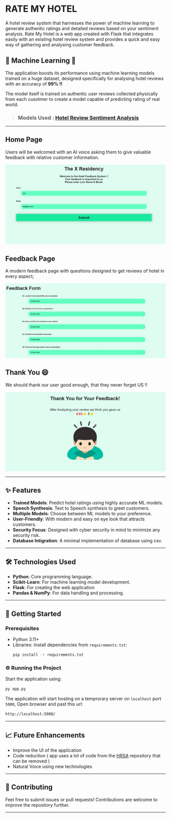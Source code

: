 # RATE MY HOTEL

A hotel review system that harnesses the power of machine learning to generate authentic ratings and detailed reviews based on your sentiment analysis. 
Rate My Hotel is a web app created with Flask that integrates easily with an existing hotel review system and provides a quick and easy way of gathering and analysing customer feedback.


## 🚀 Machine Learning 🚀

The application boosts its performance using machine learning models trained on a huge dataset, designed specifically for analysing hotel reviews with an accuracy of **99% !!**

The model itself is trained on authentic user reviews collected physically from each cusotmer to create a model capable of predicting rating of real world.
> ### **Models Used : [Hotel Review Sentiment Analysis](https://github.com/Krishna-Noutiyal/Hotel-Review-Sentiment-Analysis.git)**

---

Home Page
--

Users will be welcomed with an AI voice asking them to give valuable feedback with relative customer information.

![home](./assets/home.jpeg)

Feedback Page
--

A modern feedback page with questions designed to get reviews of hotel in every aspect;

![feedback page](./assets/feedback.jpeg)

Thank You 😄
--
We should thank our user good enough, that they never forget US !!

![thank you](./assets/thankyou.jpeg)

---

## ✨ Features
- **Trained Models**: Predict hotel ratings using highly accurate ML models.
- **Speech Synthesis**: Text to Speech synthesis to greet customers.
- **Multiple Models**: Choose between ML models to your preference.
- **User-Friendly**: With modern and easy on eye look that attracts customers.
- **Security Focus**: Designed with cyber security in mind to minimize any security risk.
- **Database Intigration**: A minimal implementation of database using csv.

---

## 🛠️ Technologies Used
- **Python**: Core programming language.
- **Scikit-Learn**: For machine learning model development.
- **Flask**: For creating the web application
- **Pandas & NumPy**: For data handling and processing.

---


## 🚀 Getting Started

### Prerequisites
- Python 3.11+
- Libraries: Install dependencies from `requirements.txt`:
  ```bash
  pip install -r requirements.txt
  ```

### ⚙️ Running the Project
Start the application using:
```bash
py app.py
```
The application will start hosting on a temprorary server on `localhost` port `5000`,
Open browser and past this url:
```bash
http://localhost:5000/
```

---

## 📈 Future Enhancements
- Improve the UI of the application
- Code reduction ( app uses a lot of code from the [HRSA](https://github.com/Krishna-Noutiyal/Hotel-Review-Sentiment-Analysis.git) repository that can be removed )
- Natural Voice using new technologies 

---

## 🤝 Contributing
Feel free to submit issues or pull requests! Contributions are welcome to improve the repository further.

---
